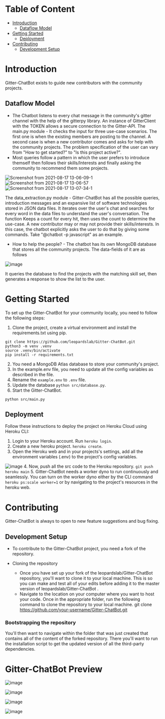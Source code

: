 # Table of Content
- [Introduction](#introduction)
    - [Dataflow Model](#dataflow-model)
- [Getting Started](#getting-started)
    - [Deployment](#deployment)
- [Contributing](#contributing)
     - [Development Setup](#development-setup)

# Introduction
Gitter-ChatBot exists to guide new contributors with the community projects.

## Dataflow Model
- The Chatbot listens to every chat message in the community's gitter channel with the help of the gitterpy library. An instance of GitterClient with the TOKEN allows a secure connection to the Gitter-API.
The main.py module - It checks the input for three use-case scenarios. The first one is when the existing members are posting to the channel. A second case is when a new contributor comes and asks for help with the community projects. The problem specification of the user can vary from "How to get started?" to "Is this project active?".
- Most queries follow a pattern in which the user prefers to introduce themself then follows their skills/Interests and finally asking the community to recommend them some projects.

![Screenshot from 2021-08-17 13-06-09-1](https://user-images.githubusercontent.com/55585868/129686894-a4630c57-3959-4f2d-b81d-0c0795cbb6ac.png)
![Screenshot from 2021-08-17 13-06-57](https://user-images.githubusercontent.com/55585868/129686897-f3723064-6393-49c1-b905-1a7b4ee8ade3.png)
![Screenshot from 2021-08-17 13-07-34-1](https://user-images.githubusercontent.com/55585868/129686899-4c4496c8-e9b2-4057-abaa-4b8b3775a167.png)

The data_extraction.py module - Gitter-ChatBot has all the possible queries, introduction messages and an expansive list of software technologies stored in JSON data files. It iterates over the user's chat and searches for every word in the data files to understand the user's conversation. The function Keeps a count for every hit, then uses the count to determine the use-case.
A new contributor may or may not provide their skills/interests. In this case, the chatbot explicitly asks the user to do that by giving some commands. Take "@chatbot -p javascript" as an example.
- How to help the people? - The chatbot has its own MongoDB database that stores all the community projects. The data-fields of it are as follows

![image](https://user-images.githubusercontent.com/55585868/129452253-ef51a0a0-dccc-4282-bbe0-9eee06928231.png)

It queries the database to find the projects with the matching skill set, then generates a response to show the list to the user.

# Getting Started
To set up the Gitter-ChatBot for your community locally, you need to follow the following steps:
1. Clone the project, create a virtual environment and install the requirements.txt using pip.
```
git clone https://github.com/leopardslab/Gitter-ChatBot.git
python3 -m venv .venv
source .venv/bin/activate
pip install -r requirements.txt
```
2. You need a MongoDB Atlas database to store your community's project.
3. In the example.env file, you need to update all the config variables as described in the file.
4. Rename the `example.env` to `.env` file.
5. Update the database `python src/database.py`.
6. Start the Gitter-ChatBot.
```
python src/main.py
```

## Deployment
Follow these instructions to deploy the project on Heroku Cloud using Heroku CLI:
1. Login to your Heroku account. Run `heroku login`.
2. Create a new heroku project. `heroku create`.
3. Open the Heroku web and in your projects's settings, add all the environment variables (.env) to the project's config variables.

![image](https://user-images.githubusercontent.com/55585868/129678787-31926b12-68a0-456d-a8cf-967479ebbeb2.png)
4. Now, push all the src code to the Heroku repository. `git push heroku main`
5. Gitter-ChatBot needs a worker dyno to run continuously and seamlessly. You can turn on the worker dyno either by the CLI command `heroku ps:scale worker=1` or by navigating to the project's resources in the heroku web.

# Contributing
Gitter-ChatBot is always to open to new feature suggestions and bug fixing.

## Development Setup
- To contribute to the Gitter-ChatBot project, you need a fork of the repository.
 
- Cloning the repository
    - Once you have set up your fork of the leopardslab/Gitter-ChatBot repository, you'll want to clone it to your local machine. This is so you can make and test all of your edits before adding it to the master version of leopardslab/Gitter-ChatBot .
    - Navigate to the location on your computer where you want to host your code. Once in the appropriate folder, run the following command to clone the repository to your local machine.
git clone https://github.com/your-username/Gitter-ChatBot.git

### Bootstrapping the repository
 You'll then want to navigate within the folder that was just created that contains all of the content of the forked repository. There you'll want to run the installation script to get the updated version of all the third-party dependencies.
 
 # Gitter-ChatBot Preview
![image](https://user-images.githubusercontent.com/55585868/129679929-c3d4b620-9771-4c04-a561-a8af0feb2bd8.png)

![image](https://user-images.githubusercontent.com/55585868/129680155-0df1749b-8c71-4377-b23a-8ee9aa7f68e8.png)

![image](https://user-images.githubusercontent.com/55585868/129680074-1824bf41-bd67-4aa0-b368-5dd46fe3ea07.png)

![image](https://user-images.githubusercontent.com/55585868/129680464-1c67acfb-3efa-4e6b-852b-681433776c52.png)
